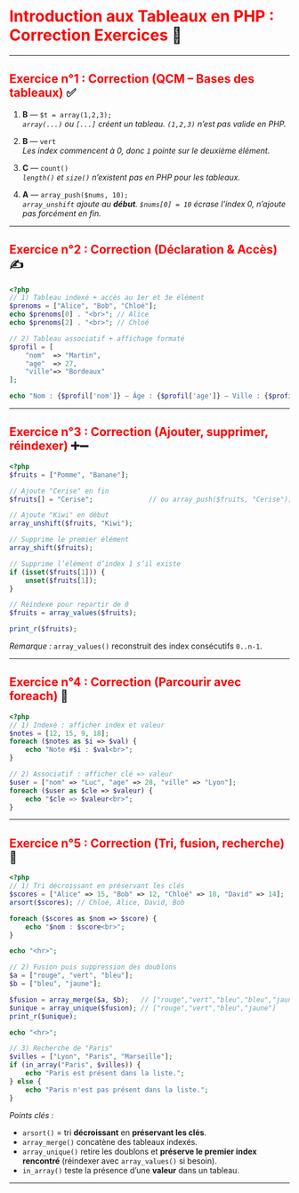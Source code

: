 # <span style="color:red;">Introduction aux Tableaux en PHP : Correction Exercices</span> 📘

---

## <span style="color:red;">Exercice n°1 : Correction (QCM – Bases des tableaux)</span> ✅

1) **B** — `$t = array(1,2,3);`  
*`array(...)` ou `[...]` créent un tableau. `(1,2,3)` n’est pas valide en PHP.*

2) **B** — `vert`  
*Les index commencent à 0, donc `1` pointe sur le deuxième élément.*

3) **C** — `count()`  
*`length()` et `size()` n’existent pas en PHP pour les tableaux.*

4) **A** — `array_push($nums, 10);`  
*`array_unshift` ajoute au **début**. `$nums[0] = 10` écrase l’index 0, n’ajoute pas forcément en fin.*

---

## <span style="color:red;">Exercice n°2 : Correction (Déclaration & Accès)</span> ✍️

```php
<?php
// 1) Tableau indexé + accès au 1er et 3e élément
$prenoms = ["Alice", "Bob", "Chloé"];
echo $prenoms[0] . "<br>"; // Alice
echo $prenoms[2] . "<br>"; // Chloé

// 2) Tableau associatif + affichage formaté
$profil = [
    "nom"  => "Martin",
    "age"  => 27,
    "ville"=> "Bordeaux"
];

echo "Nom : {$profil['nom']} – Âge : {$profil['age']} – Ville : {$profil['ville']}";
```

---

## <span style="color:red;">Exercice n°3 : Correction (Ajouter, supprimer, réindexer)</span> ➕➖

```php
<?php
$fruits = ["Pomme", "Banane"];

// Ajoute "Cerise" en fin
$fruits[] = "Cerise";              // ou array_push($fruits, "Cerise");

// Ajoute "Kiwi" en début
array_unshift($fruits, "Kiwi");

// Supprime le premier élément
array_shift($fruits);

// Supprime l’élément d’index 1 s’il existe
if (isset($fruits[1])) {
    unset($fruits[1]);
}

// Réindexe pour repartir de 0
$fruits = array_values($fruits);

print_r($fruits);
```

*Remarque :* `array_values()` reconstruit des index consécutifs `0..n-1`.

---

## <span style="color:red;">Exercice n°4 : Correction (Parcourir avec foreach)</span> 🔁

```php
<?php
// 1) Indexé : afficher index et valeur
$notes = [12, 15, 9, 18];
foreach ($notes as $i => $val) {
    echo "Note #$i : $val<br>";
}

// 2) Associatif : afficher clé => valeur
$user = ["nom" => "Luc", "age" => 28, "ville" => "Lyon"];
foreach ($user as $cle => $valeur) {
    echo "$cle => $valeur<br>";
}
```

---

## <span style="color:red;">Exercice n°5 : Correction (Tri, fusion, recherche)</span> 🧪

```php
<?php
// 1) Tri décroissant en préservant les clés
$scores = ["Alice" => 15, "Bob" => 12, "Chloé" => 18, "David" => 14];
arsort($scores); // Chloé, Alice, David, Bob

foreach ($scores as $nom => $score) {
    echo "$nom : $score<br>";
}

echo "<hr>";

// 2) Fusion puis suppression des doublons
$a = ["rouge", "vert", "bleu"];
$b = ["bleu", "jaune"];

$fusion = array_merge($a, $b);   // ["rouge","vert","bleu","bleu","jaune"]
$unique = array_unique($fusion); // ["rouge","vert","bleu","jaune"]
print_r($unique);

echo "<hr>";

// 3) Recherche de "Paris"
$villes = ["Lyon", "Paris", "Marseille"];
if (in_array("Paris", $villes)) {
    echo "Paris est présent dans la liste.";
} else {
    echo "Paris n'est pas présent dans la liste.";
}
```

*Points clés :*  
- `arsort()` = tri **décroissant** en **préservant les clés**.  
- `array_merge()` concatène des tableaux indexés.  
- `array_unique()` retire les doublons et **préserve le premier index rencontré** (réindexer avec `array_values()` si besoin).  
- `in_array()` teste la présence d’une **valeur** dans un tableau.

---
